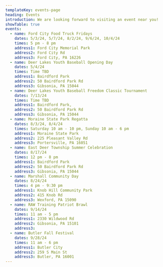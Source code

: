 ```yaml
---
templateKey: events-page
heading: Events
introduction: We are looking forward to visiting an event near you!
showTable: true
events:
  - name: Ford City Food Truck Fridays
    dates: 5/3/24, 5/7/24, 8/2/24, 9/6/24, 10/4/24
    times: 5 pm - 8 pm
    address1: Ford City Memorial Park 
    address2: Ford City Rd
    address3: Ford City, PA 16226
  - name: Deer Lakes Youth Baseball Opening Day
    dates: 5/4/24
    times: Time TBD
    address1: Bairdford Park
    address2: 50 Bairdford Park Rd
    address3: Gibsonia, PA 15044
  - name: Deer Lakes Youth Baseball Freedom Classic Tournament
    dates: 7/13/24
    times: Time TBD
    address1: Bairdford Park, 
    address2: 50 Bairdford Park Rd
    address3: Gibsonia, PA 15044
  - name: Moraine State Park Regatta
    dates: 8/3/24, 8/4/24
    times: Saturday 10 am - 10 pm, Sunday 10 am - 6 pm
    address1: Moraine State Park
    address2: 225 Pleasant Valley Rd
    address3: Portersville, PA 16051
  - name: East Deer Township Summer Celebration
    dates: 8/17/24
    times: 12 pm - 8 pm
    address1: Bairdford Park
    address2: 50 Bairdford Park Rd
    address3: Gibsonia, PA 15044
  - name: Marshall Community Day
    dates: 8/24/24
    times: 4 pm - 9:30 pm
    address1: Knob Hill Community Park
    address2: 415 Knob Rd
    address3: Wexford, PA 15090
  - name: RAW Training Patriot Brawl
    dates: 9/14/24
    times: 11 am - 5 pm
    address1: 2330 Wildwood Rd
    address2: Gibsonia, PA 15101
    address3: 
  - name: Butler Fall Festival
    dates: 9/28/24
    times: 11 am - 6 pm
    address1: Butler City
    address2: 259 S Main St
    address3: Butler, PA 16001
---
```

